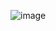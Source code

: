 ![image](https://github.com/ShahbazVK/react-node-chat-application/assets/63925374/346511ae-e660-4625-ab4e-6af5db76158b)
